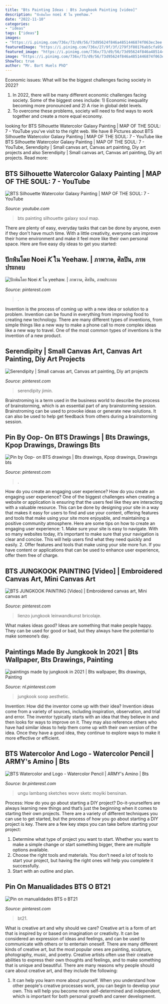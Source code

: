 ```yaml
---
title: "Bts Painting Ideas : Bts Jungkook Painting [video]"
description: "ปักพินโดย noei 𝘒 ใน yeehaw."
date: "2022-11-10"
categories:
- "ideas"
tags: ["ideas"]
images:
- "https://i.pinimg.com/736x/73/d9/56/73d95624f846a4851446874f063ec3ee.jpg"
featuredImage: "https://i.pinimg.com/736x/27/9f/3f/279f3f80176ab5cfa95d0b4d5aa28850.jpg"
featured_image: "https://i.pinimg.com/736x/73/d9/56/73d95624f846a4851446874f063ec3ee.jpg"
image: "https://i.pinimg.com/736x/73/d9/56/73d95624f846a4851446874f063ec3ee.jpg"
ShowToc: true
author: "Mr. Bart Huels PhD"
---
```



Economic issues: What will be the biggest challenges facing society in 2022?
1. In 2022, there will be many different economic challenges facing society. Some of the biggest ones include: 1) Economic inequality becoming more pronounced and 2) A rise in global debt levels.
2. To overcome these problems, society will need to find ways to work together and create a more equal economy.

	

		
looking for BTS Silhouette Watercolor Galaxy Painting | MAP OF THE SOUL: 7 - YouTube you've visit to the right web. We have 8 Pictures about BTS Silhouette Watercolor Galaxy Painting | MAP OF THE SOUL: 7 - YouTube like BTS Silhouette Watercolor Galaxy Painting | MAP OF THE SOUL: 7 - YouTube, Serendipity | Small canvas art, Canvas art painting, Diy art projects and also Serendipity | Small canvas art, Canvas art painting, Diy art projects. Read more:
		
    
## BTS Silhouette Watercolor Galaxy Painting | MAP OF THE SOUL: 7 - YouTube

<img loading=lazy src="https://i.ytimg.com/vi/zCVBMvAA84o/maxresdefault.jpg" onerror="this.onerror=null;this.src='https://tse2.mm.bing.net/th?id=OIP.5J9qE27e22Tc4yw8CP7hGwHaEK&amp;pid=15.1';" alt="BTS Silhouette Watercolor Galaxy Painting | MAP OF THE SOUL: 7 - YouTube">

_Source: youtube.com_

>bts painting silhouette galaxy soul map. 

	

There are plenty of easy, everyday tasks that can be done by anyone, even if they don't have much time. With a little creativity, everyone can improve their home environment and make it feel more like their own personal space. Here are five easy diy ideas to get you started: 

    
## ปักพินโดย Noei 𝘒 ใน Yeehaw. | ภาพวาด, ศิลปิน, ภาพประกอบ

<img loading=lazy src="https://i.pinimg.com/736x/ac/c5/56/acc556f52c792afea950acddcd796197.jpg" onerror="this.onerror=null;this.src='https://tse3.mm.bing.net/th?id=OIP.pJOn2eRZKN4MraJhwMH2bAHaNK&amp;pid=15.1';" alt="ปักพินโดย Noei 𝘒 ใน yeehaw. | ภาพวาด, ศิลปิน, ภาพประกอบ">

_Source: pinterest.com_

>. 

	

Invention is the process of coming up with a new idea or solution to a problem. Invention can be found in everything from improving food to creating new technology. There are many different types of inventions, from simple things like a new way to make a phone call to more complex ideas like a new way to travel. One of the most common types of inventions is the invention of a new product.

    
## Serendipity | Small Canvas Art, Canvas Art Painting, Diy Art Projects

<img loading=lazy src="https://i.pinimg.com/736x/08/66/50/08665033ef1bdc7aa66826facdfc9388.jpg" onerror="this.onerror=null;this.src='https://tse4.mm.bing.net/th?id=OIP.uM8-AzZbtgB7fFU57MeKtAHaFj&amp;pid=15.1';" alt="Serendipity | Small canvas art, Canvas art painting, Diy art projects">

_Source: pinterest.com_

>serendipity jimin. 

	

Brainstroming is a term used in the business world to describe the process of brainstorming, which is an essential part of any brainstorming session. Brainstroming can be used to provoke ideas or generate new solutions. It can also be used to help get feedback from others during a brainstorming session.

    
## Pin By Oop- On BTS Drawings | Bts Drawings, Kpop Drawings, Drawings Bts

<img loading=lazy src="https://i.pinimg.com/736x/27/9f/3f/279f3f80176ab5cfa95d0b4d5aa28850.jpg" onerror="this.onerror=null;this.src='https://tse3.mm.bing.net/th?id=OIP.WvyJfKu5AsacOa8k3oFBsgHaJG&amp;pid=15.1';" alt="Pin by Oop- on BTS drawings | Bts drawings, Kpop drawings, Drawings bts">

_Source: pinterest.com_

>. 

	

How do you create an engaging user experience?
How do you create an engaging user experience? One of the biggest challenges when creating a website or application is ensuring that the users feel like they are interacting with a valuable resource. This can be done by designing your site in a way that makes it easy for users to find and use your content, offering features and tools that make using your site more enjoyable, and maintaining a positive community atmosphere. Here are some tips on how to create an engaging user experience: 1. Make sure your site is easy to navigate. With so many websites today, it’s important to make sure that your navigation is clear and concise. This will help users find what they need quickly and easily. 2. Offer features and tools that make using your site more fun. If you have content or applications that can be used to enhance user experience, offer them free of charge.

    
## BTS JUNGKOOK PAINTING [Video] | Embroidered Canvas Art, Mini Canvas Art

<img loading=lazy src="https://i.pinimg.com/736x/d2/55/b0/d255b0976d139ec7ff5c53ba0c9df06b.jpg" onerror="this.onerror=null;this.src='https://tse1.mm.bing.net/th?id=OIP.dHB5AFQBzM3eVoPbLF9ZBQHaNK&amp;pid=15.1';" alt="BTS JUNGKOOK PAINTING [Video] | Embroidered canvas art, Mini canvas art">

_Source: pinterest.com_

>lienzo jungkook leinwandkunst bricolaje. 

	

What makes ideas good?
Ideas are something that make people happy. They can be used for good or bad, but they always have the potential to make someone’s day.

    
## Paintings Made By Jungkook In 2021 | Bts Wallpaper, Bts Drawings, Painting

<img loading=lazy src="https://i.pinimg.com/736x/73/d9/56/73d95624f846a4851446874f063ec3ee.jpg" onerror="this.onerror=null;this.src='https://tse2.mm.bing.net/th?id=OIP.wuW70HDnvIk_4x9CMlYWIAHaHa&amp;pid=15.1';" alt="paintings made by jungkook in 2021 | Bts wallpaper, Bts drawings, Painting">

_Source: nl.pinterest.com_

>jungkook soop aesthetic. 

	

Invention: How did the inventor come up with their idea?
Invention ideas come from a variety of sources, including inspiration, observation, and trial and error. The inventor typically starts with an idea that they believe in and then looks for ways to improve on it. They may also reference others who have had similar ideas to help them come up with their own version of the idea. Once they have a good idea, they continue to explore ways to make it more effective or efficient.

    
## BTS Watercolor And Logo - Watercolor Pencil | ARMY&#039;s Amino | Bts

<img loading=lazy src="https://i.pinimg.com/736x/ec/4a/cf/ec4acf7db64a078c96d592ee58eb1d99.jpg" onerror="this.onerror=null;this.src='https://tse4.mm.bing.net/th?id=OIP.BNpJTbJ62oVqiLXPoEtYBwHaHa&amp;pid=15.1';" alt="BTS Watercolor and Logo - Watercolor Pencil | ARMY&#039;s Amino | Bts">

_Source: br.pinterest.com_

>ungu lambang sketches wovv sketc moyiki bensinan. 

	

Process: How do you go about starting a DIY project?
Do-it-yourselfers are always learning new things and that’s just the beginning when it comes to starting their own projects. There are a variety of different techniques you can use to get started, but the process of how you go about starting a DIY project is key. 
There are a few key steps you can take before starting your project:

1. Determine what type of project you want to start. Whether you want to make a simple change or start something bigger, there are multiple options available.
2. Choose the right tools and materials. You don’t need a lot of tools to start your project, but having the right ones will help you complete it successfully. 
3. Start with an outline and plan.

    
## Pin On Manualidades BTS O BT21

<img loading=lazy src="https://i.pinimg.com/736x/8d/cd/e0/8dcde0433d67ac86e6e510d960753658.jpg" onerror="this.onerror=null;this.src='https://tse3.mm.bing.net/th?id=OIP.dorm3f8BIzc0-7pDZ8j7nAHaHa&amp;pid=15.1';" alt="Pin on manualidades BTS o BT21">

_Source: pinterest.com_

>bt21. 

	

What is creative art and why should we care?
Creative art is a form of art that is inspired by or based on imagination or creativity. It can be considered an expression of ideas and feelings, and can be used to communicate with others or to entertain oneself. There are many different kinds of creative art, but the most popular ones are painting, sculpture, photography, music, and poetry. Creative artists often use their creative abilities to express their own thoughts and feelings, and to make something that is unique and beautiful. There are many reasons why people should care about creative art, and they include the following: 
1) It can help you learn more about yourself. When you understand how other people's creative processes work, you can begin to develop your own. This will help you become more self-determined and independent, which is important for both personal growth and career development.

